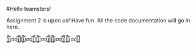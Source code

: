 #Hello teamsters!

Assignment 2 is upon us! Have fun. All the code documentation will go in here.

[̲̅$̲̅(̲̅ιοο̲̅)̲̅$̲̅][̲̅$̲̅(̲̅ιοο̲̅)̲̅$̲̅][̲̅$̲̅(̲̅ιοο̲̅)̲̅$̲̅][̲̅$̲̅(̲̅ιοο̲̅)̲̅$̲̅][̲̅$̲̅(̲̅ιοο̲̅)̲̅$̲̅]



